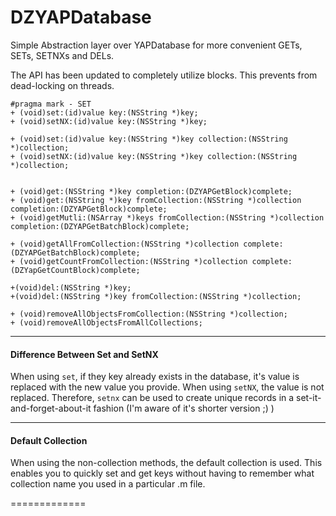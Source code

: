 DZYAPDatabase
=============

Simple Abstraction layer over YAPDatabase for more convenient GETs, SETs, SETNXs and DELs.

The API has been updated to completely utilize blocks. This prevents from dead-locking on threads.


~~~~
#pragma mark - SET
+ (void)set:(id)value key:(NSString *)key;
+ (void)setNX:(id)value key:(NSString *)key;

+ (void)set:(id)value key:(NSString *)key collection:(NSString *)collection;
+ (void)setNX:(id)value key:(NSString *)key collection:(NSString *)collection;


+ (void)get:(NSString *)key completion:(DZYAPGetBlock)complete;
+ (void)get:(NSString *)key fromCollection:(NSString *)collection completion:(DZYAPGetBlock)complete;
+ (void)getMutli:(NSArray *)keys fromCollection:(NSString *)collection completion:(DZYAPGetBatchBlock)complete;

+ (void)getAllFromCollection:(NSString *)collection complete:(DZYAPGetBatchBlock)complete;
+ (void)getCountFromCollection:(NSString *)collection complete:(DZYapGetCountBlock)complete;

+(void)del:(NSString *)key;
+(void)del:(NSString *)key fromCollection:(NSString *)collection;

+ (void)removeAllObjectsFromCollection:(NSString *)collection;
+ (void)removeAllObjectsFromAllCollections;
~~~~

- - -
#### Difference Between Set and SetNX  
When using `set`, if they key already exists in the database, it's value is replaced with the new value you provide. When using `setNX`, the value is not replaced. Therefore, `setnx` can be used to create unique records in a set-it-and-forget-about-it fashion (I'm aware of it's shorter version ;) )

- - -
#### Default Collection  
When using the non-collection methods, the default collection is used. This enables you to quickly set and get keys without having to remember what collection name you used in a particular .m file. 

=============
